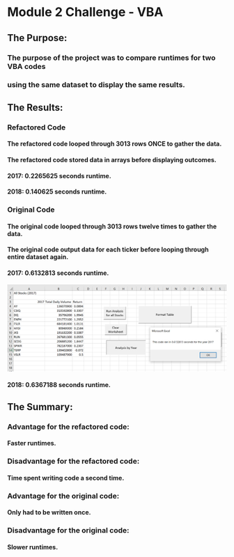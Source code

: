 # Module 2 Challenge - VBA

## The Purpose:

###   The purpose of the project was to compare runtimes for two VBA codes
###   using the same dataset to display the same results.

## The Results:

###   Refactored Code

####    The refactored code looped through 3013 rows **ONCE** to gather the data.
####    The refactored code stored data in arrays before displaying outcomes.

####    2017: 0.2265625 seconds runtime.
####    2018: 0.140625 seconds runtime.

###   Original Code

####    The original code looped through 3013 rows twelve times to gather the data.
####    The original code output data for each ticker before looping through entire dataset again.

####    2017: 0.6132813 seconds runtime.

![2017 Original](Resources/Original%202017.PNG)

####    2018: 0.6367188 seconds runtime.

## The Summary:

###   Advantage for the refactored code:
####    Faster runtimes.
###   Disadvantage for the refactored code:
####    Time spent writing code a second time.

###   Advantage for the original code:
####    Only had to be written once.
###   Disadvantage for the original code:
####    Slower runtimes.
